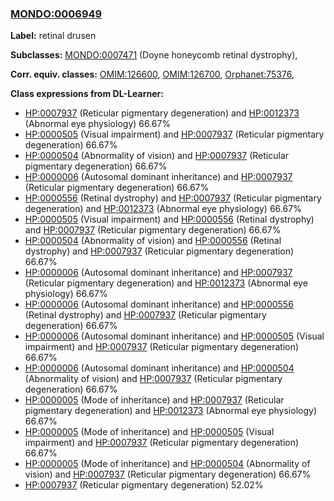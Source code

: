 
### [MONDO:0006949](http://purl.obolibrary.org/obo/MONDO_0006949)
**Label:** retinal drusen

**Subclasses:** [MONDO:0007471](http://purl.obolibrary.org/obo/MONDO_0007471) (Doyne honeycomb retinal dystrophy), 

**Corr. equiv. classes:** [OMIM:126600](http://purl.obolibrary.org/obo/OMIM_126600), [OMIM:126700](http://purl.obolibrary.org/obo/OMIM_126700), [Orphanet:75376](http://www.orpha.net/ORDO/Orphanet_75376), 

**Class expressions from DL-Learner:**

- [HP:0007937](http://purl.obolibrary.org/obo/HP_0007937) (Reticular pigmentary degeneration) and [HP:0012373](http://purl.obolibrary.org/obo/HP_0012373) (Abnormal eye physiology) 66.67%
- [HP:0000505](http://purl.obolibrary.org/obo/HP_0000505) (Visual impairment) and [HP:0007937](http://purl.obolibrary.org/obo/HP_0007937) (Reticular pigmentary degeneration) 66.67%
- [HP:0000504](http://purl.obolibrary.org/obo/HP_0000504) (Abnormality of vision) and [HP:0007937](http://purl.obolibrary.org/obo/HP_0007937) (Reticular pigmentary degeneration) 66.67%
- [HP:0000006](http://purl.obolibrary.org/obo/HP_0000006) (Autosomal dominant inheritance) and [HP:0007937](http://purl.obolibrary.org/obo/HP_0007937) (Reticular pigmentary degeneration) 66.67%
- [HP:0000556](http://purl.obolibrary.org/obo/HP_0000556) (Retinal dystrophy) and [HP:0007937](http://purl.obolibrary.org/obo/HP_0007937) (Reticular pigmentary degeneration) and [HP:0012373](http://purl.obolibrary.org/obo/HP_0012373) (Abnormal eye physiology) 66.67%
- [HP:0000505](http://purl.obolibrary.org/obo/HP_0000505) (Visual impairment) and [HP:0000556](http://purl.obolibrary.org/obo/HP_0000556) (Retinal dystrophy) and [HP:0007937](http://purl.obolibrary.org/obo/HP_0007937) (Reticular pigmentary degeneration) 66.67%
- [HP:0000504](http://purl.obolibrary.org/obo/HP_0000504) (Abnormality of vision) and [HP:0000556](http://purl.obolibrary.org/obo/HP_0000556) (Retinal dystrophy) and [HP:0007937](http://purl.obolibrary.org/obo/HP_0007937) (Reticular pigmentary degeneration) 66.67%
- [HP:0000006](http://purl.obolibrary.org/obo/HP_0000006) (Autosomal dominant inheritance) and [HP:0007937](http://purl.obolibrary.org/obo/HP_0007937) (Reticular pigmentary degeneration) and [HP:0012373](http://purl.obolibrary.org/obo/HP_0012373) (Abnormal eye physiology) 66.67%
- [HP:0000006](http://purl.obolibrary.org/obo/HP_0000006) (Autosomal dominant inheritance) and [HP:0000556](http://purl.obolibrary.org/obo/HP_0000556) (Retinal dystrophy) and [HP:0007937](http://purl.obolibrary.org/obo/HP_0007937) (Reticular pigmentary degeneration) 66.67%
- [HP:0000006](http://purl.obolibrary.org/obo/HP_0000006) (Autosomal dominant inheritance) and [HP:0000505](http://purl.obolibrary.org/obo/HP_0000505) (Visual impairment) and [HP:0007937](http://purl.obolibrary.org/obo/HP_0007937) (Reticular pigmentary degeneration) 66.67%
- [HP:0000006](http://purl.obolibrary.org/obo/HP_0000006) (Autosomal dominant inheritance) and [HP:0000504](http://purl.obolibrary.org/obo/HP_0000504) (Abnormality of vision) and [HP:0007937](http://purl.obolibrary.org/obo/HP_0007937) (Reticular pigmentary degeneration) 66.67%
- [HP:0000005](http://purl.obolibrary.org/obo/HP_0000005) (Mode of inheritance) and [HP:0007937](http://purl.obolibrary.org/obo/HP_0007937) (Reticular pigmentary degeneration) and [HP:0012373](http://purl.obolibrary.org/obo/HP_0012373) (Abnormal eye physiology) 66.67%
- [HP:0000005](http://purl.obolibrary.org/obo/HP_0000005) (Mode of inheritance) and [HP:0000505](http://purl.obolibrary.org/obo/HP_0000505) (Visual impairment) and [HP:0007937](http://purl.obolibrary.org/obo/HP_0007937) (Reticular pigmentary degeneration) 66.67%
- [HP:0000005](http://purl.obolibrary.org/obo/HP_0000005) (Mode of inheritance) and [HP:0000504](http://purl.obolibrary.org/obo/HP_0000504) (Abnormality of vision) and [HP:0007937](http://purl.obolibrary.org/obo/HP_0007937) (Reticular pigmentary degeneration) 66.67%
- [HP:0007937](http://purl.obolibrary.org/obo/HP_0007937) (Reticular pigmentary degeneration) 52.02%


